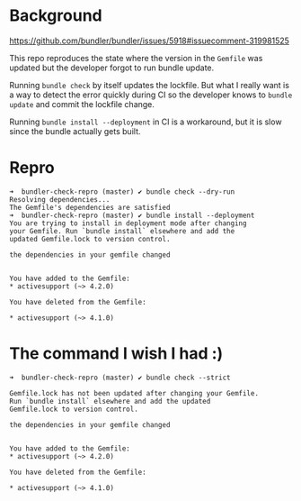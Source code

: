 # Background

https://github.com/bundler/bundler/issues/5918#issuecomment-319981525

This repo reproduces the state where the version in the `Gemfile` was updated but the
developer forgot to run bundle update.

Running `bundle check` by itself updates the lockfile. But what I really want is a way to
detect the error quickly during CI so the developer knows to `bundle update` and commit
the lockfile change.

Running `bundle install --deployment` in CI is a workaround, but it is slow since the bundle
actually gets built.

# Repro

```
➜  bundler-check-repro (master) ✔ bundle check --dry-run
Resolving dependencies...
The Gemfile's dependencies are satisfied
➜  bundler-check-repro (master) ✔ bundle install --deployment
You are trying to install in deployment mode after changing
your Gemfile. Run `bundle install` elsewhere and add the
updated Gemfile.lock to version control.

the dependencies in your gemfile changed


You have added to the Gemfile:
* activesupport (~> 4.2.0)

You have deleted from the Gemfile:

* activesupport (~> 4.1.0)
```

# The command I wish I had :)

``` shell
➜  bundler-check-repro (master) ✔ bundle check --strict

Gemfile.lock has not been updated after changing your Gemfile.
Run `bundle install` elsewhere and add the updated
Gemfile.lock to version control.

the dependencies in your gemfile changed


You have added to the Gemfile:
* activesupport (~> 4.2.0)

You have deleted from the Gemfile:

* activesupport (~> 4.1.0)
```
